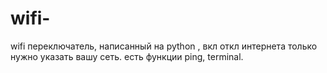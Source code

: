 # wifi-
wifi переключатель, написанный на python , вкл откл интернета только нужно указать вашу сеть. есть функции ping, terminal.
